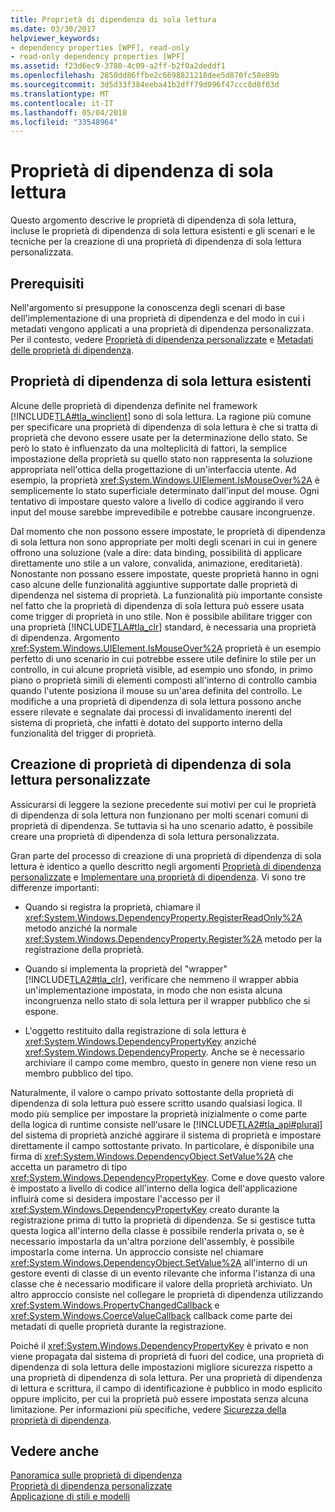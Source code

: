 ```yaml
---
title: Proprietà di dipendenza di sola lettura
ms.date: 03/30/2017
helpviewer_keywords:
- dependency properties [WPF], read-only
- read-only dependency properties [WPF]
ms.assetid: f23d6ec9-3780-4c09-a2ff-b2f0a2deddf1
ms.openlocfilehash: 2850dd86ffbe2c6698821218dee5d870fc58e89b
ms.sourcegitcommit: 3d5d33f384eeba41b2dff79d096f47ccc8d8f03d
ms.translationtype: MT
ms.contentlocale: it-IT
ms.lasthandoff: 05/04/2018
ms.locfileid: "33548964"
---
```

# <a name="read-only-dependency-properties"></a>Proprietà di dipendenza di sola lettura
Questo argomento descrive le proprietà di dipendenza di sola lettura, incluse le proprietà di dipendenza di sola lettura esistenti e gli scenari e le tecniche per la creazione di una proprietà di dipendenza di sola lettura personalizzata.  
  

  
<a name="prerequisites"></a>   
## <a name="prerequisites"></a>Prerequisiti  
 Nell'argomento si presuppone la conoscenza degli scenari di base dell'implementazione di una proprietà di dipendenza e del modo in cui i metadati vengono applicati a una proprietà di dipendenza personalizzata. Per il contesto, vedere [Proprietà di dipendenza personalizzate](../../../../docs/framework/wpf/advanced/custom-dependency-properties.md) e [Metadati delle proprietà di dipendenza](../../../../docs/framework/wpf/advanced/dependency-property-metadata.md).  
  
<a name="existing"></a>   
## <a name="existing-read-only-dependency-properties"></a>Proprietà di dipendenza di sola lettura esistenti  
 Alcune delle proprietà di dipendenza definite nel framework [!INCLUDE[TLA#tla_winclient](../../../../includes/tlasharptla-winclient-md.md)] sono di sola lettura. La ragione più comune per specificare una proprietà di dipendenza di sola lettura è che si tratta di proprietà che devono essere usate per la determinazione dello stato. Se però lo stato è influenzato da una molteplicità di fattori, la semplice impostazione della proprietà su quello stato non rappresenta la soluzione appropriata nell'ottica della progettazione di un'interfaccia utente. Ad esempio, la proprietà <xref:System.Windows.UIElement.IsMouseOver%2A> è semplicemente lo stato superficiale determinato dall'input del mouse. Ogni tentativo di impostare questo valore a livello di codice aggirando il vero input del mouse sarebbe imprevedibile e potrebbe causare incongruenze.  
  
 Dal momento che non possono essere impostate, le proprietà di dipendenza di sola lettura non sono appropriate per molti degli scenari in cui in genere offrono una soluzione (vale a dire: data binding, possibilità di applicare direttamente uno stile a un valore, convalida, animazione, ereditarietà). Nonostante non possano essere impostate, queste proprietà hanno in ogni caso alcune delle funzionalità aggiuntive supportate dalle proprietà di dipendenza nel sistema di proprietà. La funzionalità più importante consiste nel fatto che la proprietà di dipendenza di sola lettura può essere usata come trigger di proprietà in uno stile. Non è possibile abilitare trigger con una proprietà [!INCLUDE[TLA#tla_clr](../../../../includes/tlasharptla-clr-md.md)] standard, è necessaria una proprietà di dipendenza. Argomento <xref:System.Windows.UIElement.IsMouseOver%2A> proprietà è un esempio perfetto di uno scenario in cui potrebbe essere utile definire lo stile per un controllo, in cui alcune proprietà visible, ad esempio uno sfondo, in primo piano o proprietà simili di elementi composti all'interno di controllo cambia quando l'utente posiziona il mouse su un'area definita del controllo. Le modifiche a una proprietà di dipendenza di sola lettura possono anche essere rilevate e segnalate dai processi di invalidamento inerenti del sistema di proprietà, che infatti è dotato del supporto interno della funzionalità del trigger di proprietà.  
  
<a name="new"></a>   
## <a name="creating-custom-read-only-dependency-properties"></a>Creazione di proprietà di dipendenza di sola lettura personalizzate  
 Assicurarsi di leggere la sezione precedente sui motivi per cui le proprietà di dipendenza di sola lettura non funzionano per molti scenari comuni di proprietà di dipendenza. Se tuttavia si ha uno scenario adatto, è possibile creare una proprietà di dipendenza di sola lettura personalizzata.  
  
 Gran parte del processo di creazione di una proprietà di dipendenza di sola lettura è identico a quello descritto negli argomenti [Proprietà di dipendenza personalizzate](../../../../docs/framework/wpf/advanced/custom-dependency-properties.md) e [Implementare una proprietà di dipendenza](../../../../docs/framework/wpf/advanced/how-to-implement-a-dependency-property.md). Vi sono tre differenze importanti:  
  
-   Quando si registra la proprietà, chiamare il <xref:System.Windows.DependencyProperty.RegisterReadOnly%2A> metodo anziché la normale <xref:System.Windows.DependencyProperty.Register%2A> metodo per la registrazione della proprietà.  
  
-   Quando si implementa la proprietà del "wrapper" [!INCLUDE[TLA2#tla_clr](../../../../includes/tla2sharptla-clr-md.md)], verificare che nemmeno il wrapper abbia un'implementazione impostata, in modo che non esista alcuna incongruenza nello stato di sola lettura per il wrapper pubblico che si espone.  
  
-   L'oggetto restituito dalla registrazione di sola lettura è <xref:System.Windows.DependencyPropertyKey> anziché <xref:System.Windows.DependencyProperty>. Anche se è necessario archiviare il campo come membro, questo in genere non viene reso un membro pubblico del tipo.  
  
 Naturalmente, il valore o campo privato sottostante della proprietà di dipendenza di sola lettura può essere scritto usando qualsiasi logica. Il modo più semplice per impostare la proprietà inizialmente o come parte della logica di runtime consiste nell'usare le [!INCLUDE[TLA2#tla_api#plural](../../../../includes/tla2sharptla-apisharpplural-md.md)] del sistema di proprietà anziché aggirare il sistema di proprietà e impostare direttamente il campo sottostante privato. In particolare, è disponibile una firma di <xref:System.Windows.DependencyObject.SetValue%2A> che accetta un parametro di tipo <xref:System.Windows.DependencyPropertyKey>. Come e dove questo valore è impostato a livello di codice all'interno della logica dell'applicazione influirà come si desidera impostare l'accesso per il <xref:System.Windows.DependencyPropertyKey> creato durante la registrazione prima di tutto la proprietà di dipendenza. Se si gestisce tutta questa logica all'interno della classe è possibile renderla privata o, se è necessario impostarla da un'altra porzione dell'assembly, è possibile impostarla come interna. Un approccio consiste nel chiamare <xref:System.Windows.DependencyObject.SetValue%2A> all'interno di un gestore eventi di classe di un evento rilevante che informa l'istanza di una classe che è necessario modificare il valore della proprietà archiviato. Un altro approccio consiste nel collegare le proprietà di dipendenza utilizzando <xref:System.Windows.PropertyChangedCallback> e <xref:System.Windows.CoerceValueCallback> callback come parte dei metadati di quelle proprietà durante la registrazione.  
  
 Poiché il <xref:System.Windows.DependencyPropertyKey> è privato e non viene propagata dal sistema di proprietà di fuori del codice, una proprietà di dipendenza di sola lettura delle impostazioni migliore sicurezza rispetto a una proprietà di dipendenza di sola lettura. Per una proprietà di dipendenza di lettura e scrittura, il campo di identificazione è pubblico in modo esplicito oppure implicito, per cui la proprietà può essere impostata senza alcuna limitazione. Per informazioni più specifiche, vedere [Sicurezza della proprietà di dipendenza](../../../../docs/framework/wpf/advanced/dependency-property-security.md).  
  
## <a name="see-also"></a>Vedere anche  
 [Panoramica sulle proprietà di dipendenza](../../../../docs/framework/wpf/advanced/dependency-properties-overview.md)  
 [Proprietà di dipendenza personalizzate](../../../../docs/framework/wpf/advanced/custom-dependency-properties.md)  
 [Applicazione di stili e modelli](../../../../docs/framework/wpf/controls/styling-and-templating.md)
